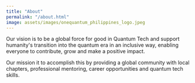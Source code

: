 ```yaml
---
title: "About"
permalink: "/about.html"
image: assets/images/onequantum_philippines_logo.jpeg
---
```


Our vision is to be a global force for good in Quantum Tech and support humanity's transition into the quantum era in an inclusive way, enabling everyone to contribute, grow and make a positive impact.

Our mission it to accomplish this by providing a global community with local chapters, professional mentoring, career opportunities and quantum tech skills.


